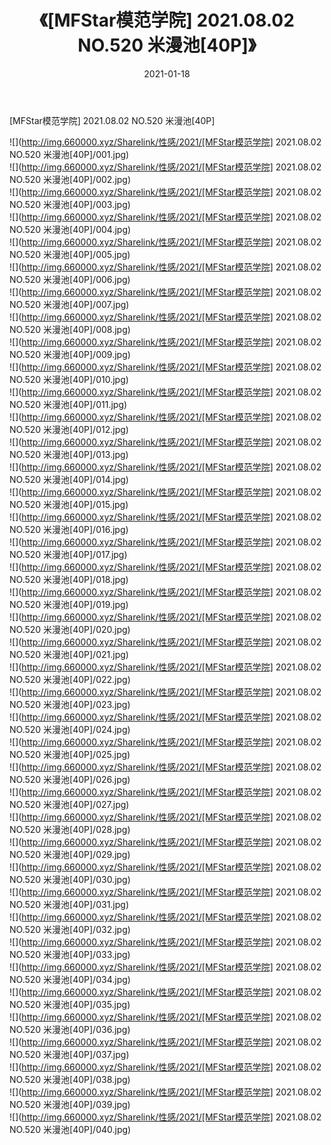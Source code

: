 ﻿---
layout: post
title:  《[MFStar模范学院] 2021.08.02 NO.520 米漫池[40P]》
date:   2021-01-18
img: http://img.660000.xyz/Sharelink/性感/2021/[MFStar模范学院] 2021.08.02 NO.520 米漫池[40P]/000.jpg
categories: [美女, 清纯, 唯美]
---

[MFStar模范学院] 2021.08.02 NO.520 米漫池[40P]

  ![](http://img.660000.xyz/Sharelink/性感/2021/[MFStar模范学院] 2021.08.02 NO.520 米漫池[40P]/001.jpg) <br> ![](http://img.660000.xyz/Sharelink/性感/2021/[MFStar模范学院] 2021.08.02 NO.520 米漫池[40P]/002.jpg) <br> ![](http://img.660000.xyz/Sharelink/性感/2021/[MFStar模范学院] 2021.08.02 NO.520 米漫池[40P]/003.jpg) <br> ![](http://img.660000.xyz/Sharelink/性感/2021/[MFStar模范学院] 2021.08.02 NO.520 米漫池[40P]/004.jpg) <br> ![](http://img.660000.xyz/Sharelink/性感/2021/[MFStar模范学院] 2021.08.02 NO.520 米漫池[40P]/005.jpg) <br> ![](http://img.660000.xyz/Sharelink/性感/2021/[MFStar模范学院] 2021.08.02 NO.520 米漫池[40P]/006.jpg) <br> ![](http://img.660000.xyz/Sharelink/性感/2021/[MFStar模范学院] 2021.08.02 NO.520 米漫池[40P]/007.jpg) <br> ![](http://img.660000.xyz/Sharelink/性感/2021/[MFStar模范学院] 2021.08.02 NO.520 米漫池[40P]/008.jpg) <br> ![](http://img.660000.xyz/Sharelink/性感/2021/[MFStar模范学院] 2021.08.02 NO.520 米漫池[40P]/009.jpg) <br> ![](http://img.660000.xyz/Sharelink/性感/2021/[MFStar模范学院] 2021.08.02 NO.520 米漫池[40P]/010.jpg) <br> ![](http://img.660000.xyz/Sharelink/性感/2021/[MFStar模范学院] 2021.08.02 NO.520 米漫池[40P]/011.jpg) <br> ![](http://img.660000.xyz/Sharelink/性感/2021/[MFStar模范学院] 2021.08.02 NO.520 米漫池[40P]/012.jpg) <br> ![](http://img.660000.xyz/Sharelink/性感/2021/[MFStar模范学院] 2021.08.02 NO.520 米漫池[40P]/013.jpg) <br> ![](http://img.660000.xyz/Sharelink/性感/2021/[MFStar模范学院] 2021.08.02 NO.520 米漫池[40P]/014.jpg) <br> ![](http://img.660000.xyz/Sharelink/性感/2021/[MFStar模范学院] 2021.08.02 NO.520 米漫池[40P]/015.jpg) <br> ![](http://img.660000.xyz/Sharelink/性感/2021/[MFStar模范学院] 2021.08.02 NO.520 米漫池[40P]/016.jpg) <br> ![](http://img.660000.xyz/Sharelink/性感/2021/[MFStar模范学院] 2021.08.02 NO.520 米漫池[40P]/017.jpg) <br> ![](http://img.660000.xyz/Sharelink/性感/2021/[MFStar模范学院] 2021.08.02 NO.520 米漫池[40P]/018.jpg) <br> ![](http://img.660000.xyz/Sharelink/性感/2021/[MFStar模范学院] 2021.08.02 NO.520 米漫池[40P]/019.jpg) <br> ![](http://img.660000.xyz/Sharelink/性感/2021/[MFStar模范学院] 2021.08.02 NO.520 米漫池[40P]/020.jpg) <br> ![](http://img.660000.xyz/Sharelink/性感/2021/[MFStar模范学院] 2021.08.02 NO.520 米漫池[40P]/021.jpg) <br> ![](http://img.660000.xyz/Sharelink/性感/2021/[MFStar模范学院] 2021.08.02 NO.520 米漫池[40P]/022.jpg) <br> ![](http://img.660000.xyz/Sharelink/性感/2021/[MFStar模范学院] 2021.08.02 NO.520 米漫池[40P]/023.jpg) <br> ![](http://img.660000.xyz/Sharelink/性感/2021/[MFStar模范学院] 2021.08.02 NO.520 米漫池[40P]/024.jpg) <br> ![](http://img.660000.xyz/Sharelink/性感/2021/[MFStar模范学院] 2021.08.02 NO.520 米漫池[40P]/025.jpg) <br> ![](http://img.660000.xyz/Sharelink/性感/2021/[MFStar模范学院] 2021.08.02 NO.520 米漫池[40P]/026.jpg) <br> ![](http://img.660000.xyz/Sharelink/性感/2021/[MFStar模范学院] 2021.08.02 NO.520 米漫池[40P]/027.jpg) <br> ![](http://img.660000.xyz/Sharelink/性感/2021/[MFStar模范学院] 2021.08.02 NO.520 米漫池[40P]/028.jpg) <br> ![](http://img.660000.xyz/Sharelink/性感/2021/[MFStar模范学院] 2021.08.02 NO.520 米漫池[40P]/029.jpg) <br> ![](http://img.660000.xyz/Sharelink/性感/2021/[MFStar模范学院] 2021.08.02 NO.520 米漫池[40P]/030.jpg) <br> ![](http://img.660000.xyz/Sharelink/性感/2021/[MFStar模范学院] 2021.08.02 NO.520 米漫池[40P]/031.jpg) <br> ![](http://img.660000.xyz/Sharelink/性感/2021/[MFStar模范学院] 2021.08.02 NO.520 米漫池[40P]/032.jpg) <br> ![](http://img.660000.xyz/Sharelink/性感/2021/[MFStar模范学院] 2021.08.02 NO.520 米漫池[40P]/033.jpg) <br> ![](http://img.660000.xyz/Sharelink/性感/2021/[MFStar模范学院] 2021.08.02 NO.520 米漫池[40P]/034.jpg) <br> ![](http://img.660000.xyz/Sharelink/性感/2021/[MFStar模范学院] 2021.08.02 NO.520 米漫池[40P]/035.jpg) <br> ![](http://img.660000.xyz/Sharelink/性感/2021/[MFStar模范学院] 2021.08.02 NO.520 米漫池[40P]/036.jpg) <br> ![](http://img.660000.xyz/Sharelink/性感/2021/[MFStar模范学院] 2021.08.02 NO.520 米漫池[40P]/037.jpg) <br> ![](http://img.660000.xyz/Sharelink/性感/2021/[MFStar模范学院] 2021.08.02 NO.520 米漫池[40P]/038.jpg) <br> ![](http://img.660000.xyz/Sharelink/性感/2021/[MFStar模范学院] 2021.08.02 NO.520 米漫池[40P]/039.jpg) <br> ![](http://img.660000.xyz/Sharelink/性感/2021/[MFStar模范学院] 2021.08.02 NO.520 米漫池[40P]/040.jpg) <br>